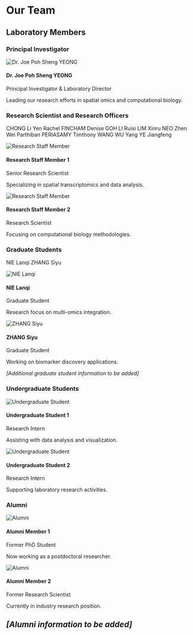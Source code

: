 # Our Team

## Laboratory Members

### Principal Investigator

<div class="team-member-grid">
  <div class="team-member">
    <div class="member-photo">
      <img src="/images/team/joe-yeong.svg" alt="Dr. Joe Poh Sheng YEONG" />
    </div>
    <div class="member-info">
      <h4>Dr. Joe Poh Sheng YEONG</h4>
      <p class="member-title">Principal Investigator & Laboratory Director</p>
      <p class="member-description">Leading our research efforts in spatial omics and computational biology.</p>
    </div>
  </div>
</div>

### Research Scientist and Research Officers

CHONG Li Yen
Rachel FINCHAM
Denise GOH
LI Ruisi
LIM Xinru
NEO Zhen Wei
Parthiban PERIASAMY
Timthony WANG
WU Yang
YE Jiangfeng


<div class="team-member-grid">
  <div class="team-member">
    <div class="member-photo">
      <img src="/images/team/placeholder.svg" alt="Research Staff Member" />
    </div>
    <div class="member-info">
      <h4>Research Staff Member 1</h4>
      <p class="member-title">Senior Research Scientist</p>
      <p class="member-description">Specializing in spatial transcriptomics and data analysis.</p>
    </div>
  </div>
  <div class="team-member">
    <div class="member-photo">
      <img src="/images/team/placeholder.svg" alt="Research Staff Member" />
    </div>
    <div class="member-info">
      <h4>Research Staff Member 2</h4>
      <p class="member-title">Research Scientist</p>
      <p class="member-description">Focusing on computational biology methodologies.</p>
    </div>
  </div>
</div>

### Graduate Students

NIE Lanqi
ZHANG Siyu

<div class="team-member-grid">
  <div class="team-member">
    <div class="member-photo">
      <img src="/images/team/placeholder.svg" alt="NIE Lanqi" />
    </div>
    <div class="member-info">
      <h4>NIE Lanqi</h4>
      <p class="member-title">Graduate Student</p>
      <p class="member-description">Research focus on multi-omics integration.</p>
    </div>
  </div>
  <div class="team-member">
    <div class="member-photo">
      <img src="/images/team/placeholder.svg" alt="ZHANG Siyu" />
    </div>
    <div class="member-info">
      <h4>ZHANG Siyu</h4>
      <p class="member-title">Graduate Student</p>
      <p class="member-description">Working on biomarker discovery applications.</p>
    </div>
  </div>
</div>

*[Additional graduate student information to be added]*

### Undergraduate Students

<div class="team-member-grid">
  <div class="team-member">
    <div class="member-photo">
      <img src="/images/team/placeholder.svg" alt="Undergraduate Student" />
    </div>
    <div class="member-info">
      <h4>Undergraduate Student 1</h4>
      <p class="member-title">Research Intern</p>
      <p class="member-description">Assisting with data analysis and visualization.</p>
    </div>
  </div>
  <div class="team-member">
    <div class="member-photo">
      <img src="/images/team/placeholder.svg" alt="Undergraduate Student" />
    </div>
    <div class="member-info">
      <h4>Undergraduate Student 2</h4>
      <p class="member-title">Research Intern</p>
      <p class="member-description">Supporting laboratory research activities.</p>
    </div>
  </div>
</div>

### Alumni

<div class="team-member-grid">
  <div class="team-member">
    <div class="member-photo">
      <img src="/images/team/placeholder.svg" alt="Alumni" />
    </div>
    <div class="member-info">
      <h4>Alumni Member 1</h4>
      <p class="member-title">Former PhD Student</p>
      <p class="member-description">Now working as a postdoctoral researcher.</p>
    </div>
  </div>
  <div class="team-member">
    <div class="member-photo">
      <img src="/images/team/placeholder.svg" alt="Alumni" />
    </div>
    <div class="member-info">
      <h4>Alumni Member 2</h4>
      <p class="member-title">Former Research Scientist</p>
      <p class="member-description">Currently in industry research position.</p>
    </div>
  </div>
</div>

*[Alumni information to be added]*
---
